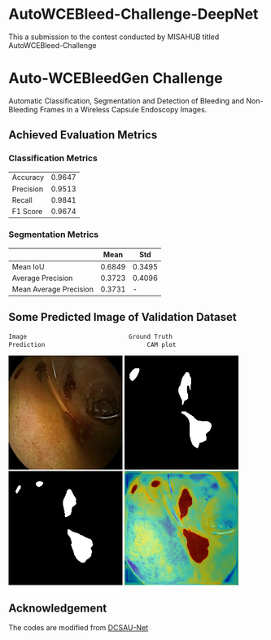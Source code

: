 # AutoWCEBleed-Challenge-DeepNet
This a submission to the contest conducted by MISAHUB titled AutoWCEBleed-Challenge

# Auto-WCEBleedGen Challenge
Automatic Classification, Segmentation and Detection of Bleeding and Non-Bleeding Frames in a Wireless Capsule Endoscopy Images.

## Achieved Evaluation Metrics 

### Classification Metrics

|               |          |
|---------------|----------|
| Accuracy      | 0.9647   |
| Precision     | 0.9513   |
| Recall        | 0.9841   |
| F1 Score      | 0.9674   |

### Segmentation Metrics
|                           |   Mean | Std    |
|---------------------------|--------|--------|
| Mean IoU                  | 0.6849 | 0.3495 |
| Average Precision         | 0.3723 | 0.4096 |
| Mean Average Precision    | 0.3731 |    -   |


## Some Predicted Image of Validation Dataset

    Image                            Ground Truth                                        Prediction                            CAM plot    
![Bleeding](best_predict_on_val/0.png) ![Ground Truth](best_predict_on_val/0_ground.png) ![Bleeding Prediction](best_predict_on_val/0_pred.png) ![CAM Plpt](best_predict_on_val/0.png_attention.png)



## Acknowledgement
The codes are modified from [DCSAU-Net](https://github.com/xq141839/DCSAU-Net)
